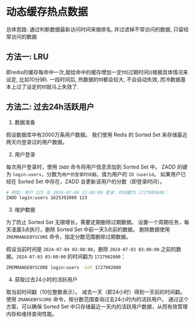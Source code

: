 # 动态缓存热点数据

总体思路: 通过判断数据最新访问时间来做排名, 并过滤掉不常访问的数据, 只留经常访问的数据

## 方法一: LRU

即redis的缓存每命中一次,就给命中的缓存增加一定ttl(过期时间)(根据具体情况来设定, 比如10分钟).
一段时间后, 热数据的ttl都会较大, 不会自动失效, 而冷数据基本上过了设定的ttl就马上失效了.

## 方法二: 过去24h活跃用户

1. 数据准备

假设数据库中有2000万条用户数据。
我们使用 Redis 的 Sorted Set 来存储最近两天内登录过的用户数据。

2. 用户登录

每次用户登录时，使用 `ZADD` 命令将用户信息添加到 Sorted Set 中。
ZADD 的键为 `login:users`，分数为`用户的登录时间戳`，值为用户的 `ID（userid`。
如果用户已经在 Sorted Set 中存在，ZADD 会更新该用户的分数（即登录时间）。

```bash
# 例如：用户 123 在 2024-07-04 12:00:00 登录，时间戳为 1727985600：
ZADD login:users 1625392800 123
```

3. 维护数据

为了防止 Sorted Set 无限增长，需要定期删除过期数据。
设置一个周期任务，每天凌晨3点执行，删除 Sorted Set 中前一天3点前的数据。
删除数据使用 `ZREMRANGEBYSCORE` 命令，指定分数范围删除过期数据。

假设当前时间是 `2024-07-04 03:00:00`，删除 `2024-07-03 03:00:00` 之前的数据。`2024-07-03 03:00:00` 的时间戳为 `1727902800`：

```bash
ZREMRANGEBYSCORE login:users -inf 1727902800
```

4. 获取过去24小时的活跃用户

取当前时间戳（10位整数表示）。
减去一天（即24小时）得到一天前的时间戳。
使用 `ZRANGEBYSCORE` 命令，按分数范围查询过去24小时内的活跃用户。
通过这个方案，可以确保 Sorted Set 中只存储最近一天内的活跃用户数据，从而有效管理内存和维持查询性能。
